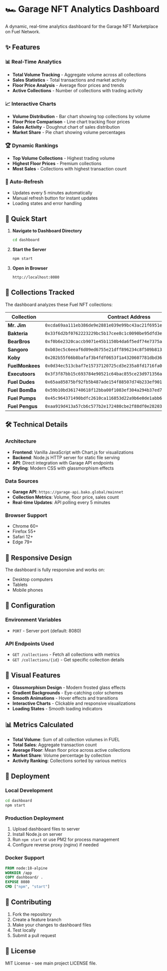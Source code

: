# 🏎️ Garage NFT Analytics Dashboard

A dynamic, real-time analytics dashboard for the Garage NFT Marketplace on Fuel Network.

## ✨ Features

### 📊 Real-Time Analytics
- **Total Volume Tracking** - Aggregate volume across all collections
- **Sales Statistics** - Total transactions and market activity
- **Floor Price Analysis** - Average floor prices and trends
- **Active Collections** - Number of collections with trading activity

### 📈 Interactive Charts
- **Volume Distribution** - Bar chart showing top collections by volume
- **Floor Price Comparison** - Line chart tracking floor prices
- **Sales Activity** - Doughnut chart of sales distribution
- **Market Share** - Pie chart showing volume percentages

### 🏆 Dynamic Rankings
- **Top Volume Collections** - Highest trading volume
- **Highest Floor Prices** - Premium collections
- **Most Sales** - Collections with highest transaction count

### 🔄 Auto-Refresh
- Updates every 5 minutes automatically
- Manual refresh button for instant updates
- Loading states and error handling

## 🚀 Quick Start

1. **Navigate to Dashboard Directory**
   ```bash
   cd dashboard
   ```

2. **Start the Server**
   ```bash
   npm start
   ```

3. **Open in Browser**
   ```
   http://localhost:8080
   ```

## 🎯 Collections Tracked

The dashboard analyzes these Fuel NFT collections:

| Collection | Contract Address |
|------------|------------------|
| **Mr. Jim** | `0xcda69aa111eb386de9e2881e039e99bc43ac21f6951e3da9b71ae4450f67858d` |
| **Bakteria** | `0x33f6d2bf0762223229bc5b17cee8c1c0090be95dfd3ece5b63e8efb9e456ee21` |
| **BearBros** | `0xf0b6e2320caccb9071e45b1150b4da6f5edf74e7375ac6c87084822a87832de2` |
| **Sangoro** | `0xb03ec5c6eeaf6d09ed6755e21dff896234c8f509b813f3ff17ef14a436fa8462` |
| **Koby** | `0x202b55f66b8bafaf3b4fdf0653f1a4320607781dbd368bb576bc09250dd7dbbe` |
| **FuelMonkees** | `0x0d34ec513cbaf7e15737120725cd3e235a8fd1716fa0eedc5da4a64c182e5a9f` |
| **Executoors** | `0x3f3f87bb15c693784e90521c64bac855ce23d971356a6ccd57aa92e02e696432` |
| **Fuel Dudes** | `0x65aa85875bf92fb5b487ade154f88507d74b233ef901b4a172f4616b527a4784` |
| **Fuel BomBa** | `0x59b10bd361740618f12bba00f1083ef304a294b37ed7a8756c1b9cfc9b491b16` |
| **Fuel Pumps** | `0x45c964371490bdfc2610ca116853d22a9b6e0de1abb67f61b81ab9d291b0015c` |
| **Fuel Pengus** | `0xaa919d413a57cb6c577b2e172480cbe2f88df0e28203fed52249cabca6cee74a` |

## 🛠️ Technical Details

### Architecture
- **Frontend**: Vanilla JavaScript with Chart.js for visualizations
- **Backend**: Node.js HTTP server for static file serving
- **API**: Direct integration with Garage API endpoints
- **Styling**: Modern CSS with glassmorphism effects

### Data Sources
- **Garage API**: `https://garage-api.bako.global/mainnet`
- **Collection Metrics**: Volume, floor price, sales count
- **Real-time Updates**: API polling every 5 minutes

### Browser Support
- Chrome 60+
- Firefox 55+
- Safari 12+
- Edge 79+

## 📱 Responsive Design

The dashboard is fully responsive and works on:
- Desktop computers
- Tablets 
- Mobile phones

## 🔧 Configuration

### Environment Variables
- `PORT` - Server port (default: 8080)

### API Endpoints Used
- `GET /collections` - Fetch all collections with metrics
- `GET /collections/{id}` - Get specific collection details

## 🎨 Visual Features

- **Glassmorphism Design** - Modern frosted glass effects
- **Gradient Backgrounds** - Eye-catching color schemes  
- **Smooth Animations** - Hover effects and transitions
- **Interactive Charts** - Clickable and responsive visualizations
- **Loading States** - Smooth loading indicators

## 📊 Metrics Calculated

- **Total Volume**: Sum of all collection volumes in FUEL
- **Total Sales**: Aggregate transaction count
- **Average Floor**: Mean floor price across active collections
- **Market Share**: Volume percentage by collection
- **Activity Ranking**: Collections sorted by various metrics

## 🚀 Deployment

### Local Development
```bash
cd dashboard
npm start
```

### Production Deployment
1. Upload dashboard files to server
2. Install Node.js on server
3. Run `npm start` or use PM2 for process management
4. Configure reverse proxy (nginx) if needed

### Docker Support
```dockerfile
FROM node:18-alpine
WORKDIR /app
COPY dashboard/ .
EXPOSE 8080
CMD ["npm", "start"]
```

## 🤝 Contributing

1. Fork the repository
2. Create a feature branch
3. Make your changes to dashboard files
4. Test locally
5. Submit a pull request

## 📄 License

MIT License - see main project LICENSE file.